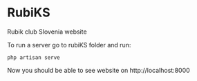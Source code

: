 RubiKS
======

Rubik club Slovenia website


To run a server go to rubiKS folder and run:

```php artisan serve``` 

Now you should be able to see website on http://localhost:8000 
